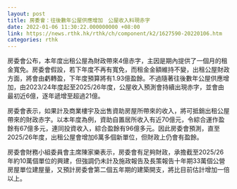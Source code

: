 ```yaml
---
layout: post
title: 房委會：往後數年公屋供應增加　公屋收入料現赤字
date: 2022-01-06 11:30:22.000000000 +08:00
link: https://news.rthk.hk/rthk/ch/component/k2/1627590-20220106.htm
categories: rthk
---
```


房委會公布，本年度出租公屋為財政帶來4億赤字，主因是期內提供了一個月的租金寬免。房委會假設，若下年度不再有寬免，而租金金額維持不變，出租公屋財政方面，將會由虧轉盈，下年度預算將有1.93億盈餘。不過隨著往後數年公屋供應增加，由2023/24年度起至2025/26年度，公屋收入預測會持續出現赤字，並會由最初近6億，逐年遞增至超過21億。 

房委會表示，如果計及商業樓宇及出售資助房屋所帶來的收入，將可抵銷出租公屋帶來的財政赤字。以本年度為例，資助自置居所收入有近70億元，令綜合運作盈餘有67億多元，連同投資收入，綜合盈餘有96億多元。因此房委會預測，直至2025/26年度，出租公屋會增加6萬多個新單位，但財政上仍會有盈餘。 

房委會財務小組委員會主席陳家樂表示，房委會有足夠財政，承擔截至2025/26年約10萬個單位的興建，但強調仍未計及施政報告及長策報告十年期33萬個公營房屋單位建屋量，又預計房委會第二個五年期的建築開支，將比目前估計增加一倍以上。
